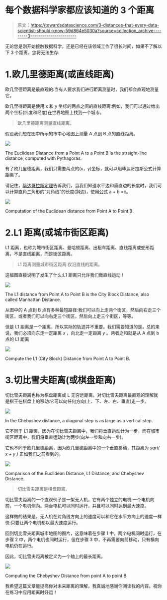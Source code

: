 # 每个数据科学家都应该知道的 3 个距离

> 原文：<https://towardsdatascience.com/3-distances-that-every-data-scientist-should-know-59d864e5030a?source=collection_archive---------3----------------------->

无论您是刚开始接触数据科学，还是已经在该领域工作了很长时间，如果不了解以下 3 个距离，您将无法生存:

# 1.欧几里德距离(或直线距离)

欧几里德距离是最直观的:当有人要求我们进行距离测量时，我们都会直观地测量它。

欧几里得距离是使用 x 和 y 坐标的两点之间的直线距离:例如，我们可以通过给出两个坐标(纬度和经度)在世界地图上找到一个城市。

> 欧几里德距离测量直线距离。

假设我们想在图中所示的市中心地图上测量 A 点到 B 点的直线距离。

![](img/a0e539e0820e992f8f07a065517a4879.png)

The Euclidean Distance from a Point A to a Point B is the straight-line distance, computed with Pythagoras.

有了欧几里德距离，我们只需要两点的(x，y)坐标，就可以用毕达哥拉斯公式计算距离了。

请记住，[毕达哥拉斯定理](https://en.wikipedia.org/wiki/Pythagorean_theorem)告诉我们，当我们知道水平边和垂直边的长度时，我们可以计算直角三角形的“对角线”的长度(斜边)，使用公式 a + b =c。

![](img/610dd57f16deb16c783a93ccdef71f6c.png)

Computation of the Euclidean distance from Point A to Point B.

# 2.L1 距离(或城市街区距离)

L1 距离，也称为城市街区距离、曼哈顿距离、出租车距离、直线距离或蛇形距离，不是直线距离，而是街区距离。

> L1 距离测量城市街区距离:仅沿直线的距离。

这幅图直接说明了发生了什么:L1 距离只允许我们做直线运动！

![](img/1d4e0a85c8d79ac966bfad932afe2aa9.png)

The L1 distance from Point A to Point B is the City Block Distance, also called Manhattan Distance.

从图中的 A 点到 B 点有多种最短路径:我们可以向上走两个街区，然后向右走三个街区，或者我们可以向右走三个街区，然后向上走三个街区，等等。

但是 L1 距离是一个距离，所以实际的轨迹并不重要。我们需要知道的是，总的来说，我们必须向东走一定距离 *x* ，向北走一定距离 *y* 。两者之和就是从 A 点到 b 点的 L1 距离

![](img/90eaee2f27beeb2402e56f9c405197c8.png)

Compute the L1 (City Block) Distance from Point A to Point B.

# 3.切比雪夫距离(或棋盘距离)

切比雪夫距离也称为棋盘距离或 L 无穷远距离。对切比雪夫距离最直观的理解就是棋王在棋盘上的移动:它可以向任何方向(上、下、左、右、垂直)走一步。

![](img/fde247710890ad0849ced63d634b76bf.png)

In the Chebyshev distance, a diagonal step is as large as a vertical step.

它不同于 L1 距离，因为在切比雪夫距离中，我们将垂直运动计为一步，而在城市街区距离中，我们将垂直运动计为两步(向左一步和向右一步)。

它也不同于欧几里德距离，因为欧几里德距离中的一个垂直移动，其距离为 *sqrt( x + y )* 正如我们之前看到的。

![](img/fd4129ca50e2c0fa3a19e08b271f1466.png)

Comparison of the Euclidean Distance, L1 Distance, and Chebyshev Distance.

> 切比雪夫距离是棋盘距离。

切比雪夫距离的一个直观例子是一架无人机，它有两个独立的电机:一个电机向前，一个电机侧向。两台电机可以同时运行，并且可以同时达到最大速度。

这样做的结果是，无人机在对角线方向上的速度可以和它在水平方向上的速度一样快:只要让两个电机都以最大速度运行。

回到切比雪夫距离城市地图的图片，这意味着在步骤 1 中，两个电机同时运行，在步骤 2 中，两个电机也同时运行，但在步骤 3 中，不再需要向前移动，只有横向电机仍在运行。

因此，切比雪夫距离被定义为一个轴上的最长距离。

![](img/ed61268286ab153259e379c0c9376d36.png)

Computing the Chebyshev Distance from point A to point B.

我希望这篇文章能提高你对未来距离的理解，我真诚地感谢你阅读我的内容。祝你在练习中应用距离时好运！